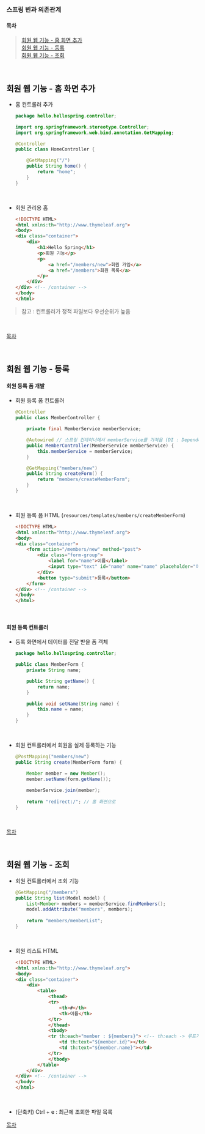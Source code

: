### 스프링 빈과 의존관계  

#### 목차  
> [회원 웹 기능 - 홈 화면 추가](#회원-웹-기능---홈-화면-추가)  
> [회원 웹 기능 - 등록](#회원-웹-기능---등록)  
> [회원 웹 기능 - 조회](#회원-웹-기능---등록)  

<br>  

## 회원 웹 기능 - 홈 화면 추가  

- 홈 컨트롤러 추가
  ```java
  package hello.hellospring.controller;
  
  import org.springframework.stereotype.Controller;
  import org.springframework.web.bind.annotation.GetMapping;
  
  @Controller
  public class HomeController {
  
      @GetMapping("/")
      public String home() {
          return "home";
      }
  }
  ```
<br>  

- 회원 관리용 홈
  ```html
  <!DOCTYPE HTML>
  <html xmlns:th="http://www.thymeleaf.org">
  <body>
  <div class="container">
      <div>
          <h1>Hello Spring</h1>
          <p>회원 기능</p>
          <p>
              <a href="/members/new">회원 가입</a>
              <a href="/members">회원 목록</a>
          </p>
      </div>
  </div> <!-- /container -->
  </body>
  </html>
  ```

> 참고 : 컨트롤러가 정적 파일보다 우선순위가 높음  
<br>

[목차](#목차)

<br>  

## 회원 웹 기능 - 등록  
#### 회원 등록 폼 개발   
- 회원 등록 폼 컨트롤러
  ```java
  @Controller
  public class MemberController {
  
      private final MemberService memberService;
  
      @Autowired // 스프링 컨테이너에서 memberService를 가져옴 (DI : Dependency Injection)
      public MemberController(MemberService memberService) {
          this.memberService = memberService;
      }
  
      @GetMapping("members/new")
      public String createForm() {
          return "members/createMemberForm";
      }
  }
  ```
<br>  

- 회원 등록 폼 HTML (`resources/templates/members/createMemberForm`)
  ```html
  <!DOCTYPE HTML>
  <html xmlns:th="http://www.thymeleaf.org">
  <body>
  <div class="container">
      <form action="/members/new" method="post">
          <div class="form-group">
              <label for="name">이름</label>
              <input type="text" id="name" name="name" placeholder="이름을 입력하세요">
          </div>
          <button type="submit">등록</button>
      </form>
  </div> <!-- /container -->
  </body>
  </html>
  ```
<br>  

#### 회원 등록 컨트롤러   
- 등록 화면에서 데이터를 전달 받을 폼 객체
  ```java
  package hello.hellospring.controller;
  
  public class MemberForm {
      private String name;
  
      public String getName() {
          return name;
      }
  
      public void setName(String name) {
          this.name = name;
      }
  }
  ```
<br>  

- 회원 컨트롤러에서 회원을 실제 등록하는 기능
  ```java
  @PostMapping("members/new")
  public String create(MemberForm form) {
  
      Member member = new Member();
      member.setName(form.getName());
      
      memberService.join(member);
      
      return "redirect:/"; // 홈 화면으로
  }
  ```
<br>  

[목차](#목차)

<br>  

## 회원 웹 기능 - 조회  
- 회원 컨트롤러에서 조회 기능
  ```java
  @GetMapping("/members")
  public String list(Model model) {
      List<Member> members = memberService.findMembers();
      model.addAttribute("members", members);
      
      return "members/memberList";
  }
  ```
<br>  

- 회원 리스트 HTML
  ```html
  <!DOCTYPE HTML>
  <html xmlns:th="http://www.thymeleaf.org">
  <body>
  <div class="container">
      <div>
          <table>
              <thead>
              <tr>
                  <th>#</th>
                  <th>이름</th>
              </tr>
              </thead>
              <tbody>
              <tr th:each="member : ${members}"> <!-- th:each -> 루프가 돌아감 (타임리프 문법) -->
                  <td th:text="${member.id}"></td>
                  <td th:text="${member.name}"></td>
              </tr>
              </tbody>
          </table>
      </div>
  </div> <!-- /container -->
  </body>
  </html>
  ```
<br>  

- (단축키) Ctrl + e : 최근에 조회한 파일 목록

[목차](#목차)

<br>  
